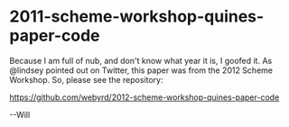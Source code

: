 2011-scheme-workshop-quines-paper-code
======================================

Because I am full of nub, and don't know what year it is, I goofed it.  As @lindsey pointed out on Twitter, this paper was from the 2012 Scheme Workshop.  So, please see the repository:

https://github.com/webyrd/2012-scheme-workshop-quines-paper-code

--Will